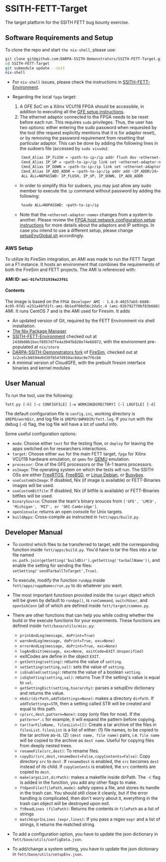 # SSITH-FETT-Target
The target platform for the SSITH FETT bug bounty exercise.


## Software Requirements and Setup

To clone the repo and start `the nix-shell`, please use:

```bash
git clone git@github.com:DARPA-SSITH-Demonstrators/SSITH-FETT-Target.git
cd SSITH-FETT-Target
git submodule update --init
nix-shell
```

* For `nix-shell` issues, please check the instructions in [SSITH-FETT-Environment](https://github.com/DARPA-SSITH-Demonstrators/SSITH-FETT-Environment).   

* Regarding the local `fpga` target:   
    1. A GFE SoC on a Xilinx VCU118 FPGA should be accessible, in
  addition to executing all the [GFE setup instructions](https://gitlab-ext.galois.com/ssith/gfe/tree/develop).   
    2. The ethernet adaptor connected to the FPGA needs to be reset before each run. This requires `sudo` privileges. Thus, the user has two   options: either entering the sudo password when requested by the
  tool (the request explicitly mentions that it is for adaptor reset),
  or by removing the password requirement from resetting that
  particular adaptor.  This can be done by adding the following lines
  in the sudoers file (accessed by `sudo visudo`):
    ```bash
        Cmnd_Alias IP_FLUSH = <path-to-ip>/ip addr flush dev <ethernet-adaptor-name>
        Cmnd_Alias IP_UP = <path-to-ip>/ip link set <ethernet-adaptor-name> up
        Cmnd_Alias IP_DOWN = <path-to-ip>/ip link set <ethernet-adaptor-name> down
        Cmnd_Alias IP_ADD_ADDR = <path-to-ip>/ip addr add <IP_ADDR/24> dev <ethernet-adaptor-name>
        ALL ALL=NOPASSWD: IP_FLUSH, IP_UP, IP_DOWN, IP_ADD_ADDR
    ```

    - In order to simplify this for sudoers, you may just allow any sudo member to execute the `ip` command
    without password by adding the following:
    ```bash
        %sudo ALL=NOPASSWD: <path-to-ip>/ip
    ```
  
  - Note that the `<ethernet-adaptor-name>` changes from a system to
      another. Please review the [FPGA host network configuration setup
      instructions](https://github.com/DARPA-SSITH-Demonstrators/SSITH-FETT-Docs/blob/develop/CI-CD/HostNetworkSetup.md)
      for more details about the adaptors and IP settings.  In case you
      intend to use a different setup, please change
      [setupEnvGlobal.sh](scripts/setupEnvGlobal.sh) accordingly.

### AWS Setup

To utilize its FireSim integration, an AMI was made to run the FETT Target on a F1 instance. It hosts an environment that combines the requirements of both the FireSim and FETT projects. The AMI is referenced with:

**AMI ID: `ami-01fe7251936e23f61`**

#### Contents

The image is based on the `FPGA Developer AMI - 1.6.0-40257ab5-6688-4c95-97d1-e251a40fd1fc-ami-0b1edf08d56c2da5c.4 (ami-02b792770bf83b668)` AMI. It runs CentOS 7 and is the AMI used for Firesim. It adds

* An updated version of Git, required by the FETT Environment nix shell installation.
* [The Nix Package Manager](https://nixos.org/nix/)
* [SSITH-FETT-Environment](https://github.com/DARPA-SSITH-Demonstrators/SSITH-FETT-Environment) checked out at `2430b00b1becf8957d7fe4a304fb820e74e66972`, with the environment pre-populated at `nix/store`
* [DARPA-SSITH-Demonstrators fork](https://github.com/DARPA-SSITH-Demonstrators/firesim) of [FireSim](https://fires.im), checked out at `1c2ce5cb6594e0d39fb547d910ac8dac9e7f6cbb`
* A minimal version of CloudGFE, with the prebuilt firesim interface binaries and kernel modules


## User Manual ##

To run the tool, use the following:
```
fett.py [-h] [-c CONFIGFILE] [-w WORKINGDIRECTORY] [-l LOGFILE] [-d]
```

The default configuration file is `config.ini`, working directory is `$REPO/workDir`, and log file is `$REPO/$WRKDIR/fett.log`. If you run with the debug (`-d`) flag, the log file will have a lot of useful info.

Some useful configuration options:
- `mode`: Choose either `test` for the testing flow, or `deploy` for leaving the apps switched on for researchers interactions.
- `target`: Choose either `aws` for the main FETT target, `fpga` for Xilinx VCU118 hardware
    emulation, or `qemu` for [QEMU](https://www.qemu.org/) emulation.
- `processor`: One of the GFE processors or the TA-1 teams processors.
- `osImage`: The operating system on which the tests will run.  The
    SSITH OSs are either [FreeRTOS](https://www.freertos.org/),
    [FreeBSD](https://www.freebsd.org/), or [Linux Debian](https://www.debian.org/),
    or [Busybox](https://busybox.net/about.html).
- `useCustomOsImage`: If disabled, Nix (if image is available) or FETT-Binaries images will be used.
- `useCustomBitfile`: If disabled, Nix (if bitfile is available) or FETT-Binaries bitfiles will be used.
- `binarySource`: Choose the team's binary srouces from `['GFE', 'LMCO', 'Michigan', 'MIT', or 'SRI-Cambridge']`.
- `openConsole`: returns an open console for Unix targets.
- `buildApps`: Cross-compile as instructed in `fett/apps/build.py`.


## Developer Manual ##

- To control which files to be transferred to target, edit the corresponding function inside `fett/apps/build.py`. You'd have to tar the files into a tar file named `os.path.join(getSetting('buildDir'),getSetting('tarballName'))`, and enable the setting for sending the files: `setSetting('sendTarballToTarget',True)`.
- To execute, modify the function `runApp` inside `fett/apps/<appName>/run.py` to do whatever you want. 
- The most important functiosn provided inside the `target` object which will be given by default to `runApp()`, is `runCommand`, `switchUser`, and `openSshConn` (all of which are defined inside `fett/target/common.py`.
- There are other functions that can help you while coding whether the build or the execute functions for your experiments. These functions are defined inside `fett/base/utils/misc.py`:
    - `printAndLog(message, doPrint=True)`
    - `warnAndLog(message, doPrint=True, exc=None)`
    - `errorAndLog(message, doPrint=True, exc=None)`
    - `logAndExit(message, exc=None, exitCode=EXIT.Unspecified)`
    - exitCodes are define in the object `EXIT`.
    - `getSetting(setting)`: returns the value of `setting`.
    - `setSetting(setting,val)`: sets the value of `setting`.
    - `isEnabled(setting)`: returns the value of a boolean `setting`.
    - `isEqSetting(setting,val)`: returns True if the setting's value is equal to `val`.
    - `getSettingDict(setting,hierarchy)`: parses a setupEnv dictionary and returns the value.
    - `mkdir(dirPath,addToSettings=None)`: makes a directory `dirPath`. If `addToSettings=STR`, then a setting called STR will be created and equal to this path.
    - `cp(src,dest,pattern=None)`: copy (only files for now). If the `pattern=*.c` for example, it will expand the pattern before copying.
    - `tar(tarFileName, filesList=[])`: Create a tar archive of the files in `filesList`. `filesList` is a list of either:
      (1) file names, to be copied to the tar archive as-is. (2) `(dest name, file name)` pairs, i.e. `file name` will be copied to the archive as `dest name`. Useful for copying files from deeply nested trees.
    - `renameFile(src,dest)`: To rename files.
    - `copyDir(src,dest,renameDest=False,copyContents=False)`: Copy directory `src` to `dest`. If `renameDest` is enabled, the `src` becomes `dest` instead of its child. If `copyContents` is enabled, the `src` contents are copied to `dest`.
    - `make(argsList,dirPath)`: makes a makefile inside dirPath. The `-C` flag is added in the function, you add any other flags to make.
    - `ftOpenFile(filePath,mode)`: safely opens a file, and stores its handle in the trash can. You should still close it cleanly, but if the error handling is complicated, then don't worry about it, everything in the trash can object will be destroyed upon exit.
    - `ftReadLines (filePath)`: Returns the contents in `filePath` as a list of strings
    - `matchExprInLines (expr,lines)`: If you pass a regex `expr` and a list of strings, it returns the matched string.

- To add a configuration option, you have to update the json dictionary in `fett/base/utils/configData.json`.
- To add/change a system setting, you have to update the json dictionary in `fett/base/utils/setupEnv.json`.
